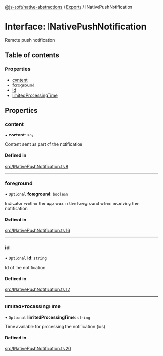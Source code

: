 [@js-soft/native-abstractions](../README.md) / [Exports](../modules.md) / INativePushNotification

# Interface: INativePushNotification

Remote push notification

## Table of contents

### Properties

-   [content](INativePushNotification.md#content)
-   [foreground](INativePushNotification.md#foreground)
-   [id](INativePushNotification.md#id)
-   [limitedProcessingTime](INativePushNotification.md#limitedprocessingtime)

## Properties

### content

• **content**: `any`

Content sent as part of the notification

#### Defined in

[src/INativePushNotification.ts:8](https://github.com/js-soft/ts-native-access/blob/2235f5c/packages/abstractions/src/INativePushNotification.ts#L8)

---

### foreground

• `Optional` **foreground**: `boolean`

Indicator wether the app was in the foreground when receiving the notification

#### Defined in

[src/INativePushNotification.ts:16](https://github.com/js-soft/ts-native-access/blob/2235f5c/packages/abstractions/src/INativePushNotification.ts#L16)

---

### id

• `Optional` **id**: `string`

Id of the notification

#### Defined in

[src/INativePushNotification.ts:12](https://github.com/js-soft/ts-native-access/blob/2235f5c/packages/abstractions/src/INativePushNotification.ts#L12)

---

### limitedProcessingTime

• `Optional` **limitedProcessingTime**: `string`

Time available for processing the notification (ios)

#### Defined in

[src/INativePushNotification.ts:20](https://github.com/js-soft/ts-native-access/blob/2235f5c/packages/abstractions/src/INativePushNotification.ts#L20)
